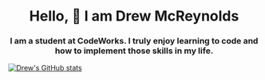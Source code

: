 <h1 align="center">Hello, 🖖 I am Drew McReynolds</h1>

<h3 align="center">I am a student at CodeWorks. I truly enjoy learning to code and how to implement those skills in my life.</h3>

[![Drew's GitHub stats](https://github-readme-stats.vercel.app/api?username=drewmcreynolds)](https://github.com/drewmcreynolds/github-readme-stats)

